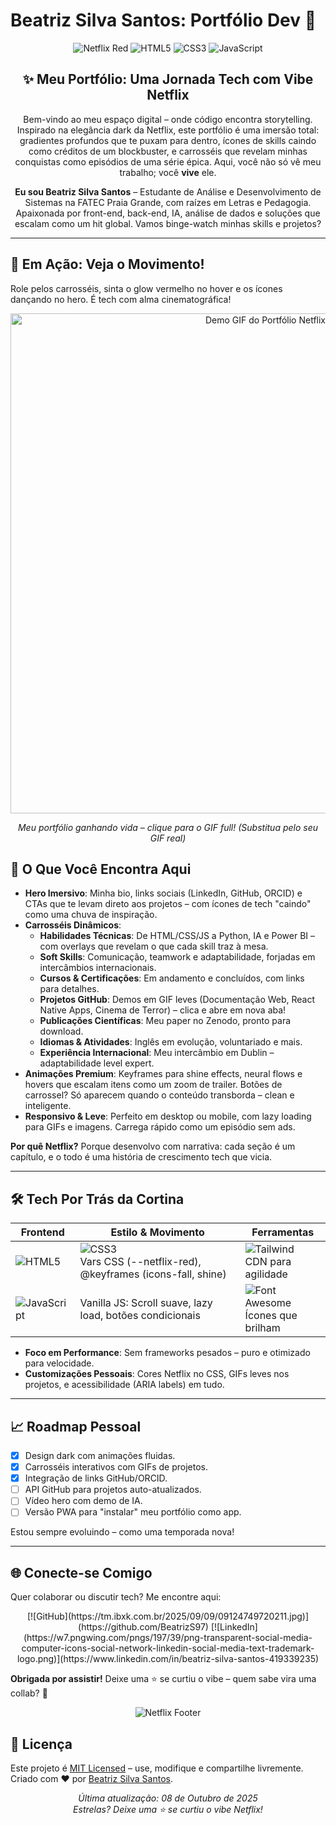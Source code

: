 # Beatriz Silva Santos: Portfólio Dev 🚀

<div align="center">

![Netflix Red](https://img.shields.io/badge/Netflix-Inspired-E50914?style=for-the-badge&logo=netflix&logoColor=white) ![HTML5](https://img.shields.io/badge/HTML5-E34F26?style=for-the-badge&logo=html5&logoColor=white) ![CSS3](https://img.shields.io/badge/CSS3-1572B6?style=for-the-badge&logo=css3&logoColor=white) ![JavaScript](https://img.shields.io/badge/JavaScript-F7DF1E?style=for-the-badge&logo=javascript&logoColor=black)

</div>

<div align="center">

## ✨ Meu Portfólio: Uma Jornada Tech com Vibe Netflix

Bem-vindo ao meu espaço digital – onde código encontra storytelling. Inspirado na elegância dark da Netflix, este portfólio é uma imersão total: gradientes profundos que te puxam para dentro, ícones de skills caindo como créditos de um blockbuster, e carrosséis que revelam minhas conquistas como episódios de uma série épica. Aqui, você não só vê meu trabalho; você **vive** ele.

**Eu sou Beatriz Silva Santos** – Estudante de Análise e Desenvolvimento de Sistemas na FATEC Praia Grande, com raízes em Letras e Pedagogia. Apaixonada por front-end, back-end, IA, análise de dados e soluções que escalam como um hit global. Vamos binge-watch minhas skills e projetos?

</div>

<hr>

## 🎥 Em Ação: Veja o Movimento!

Role pelos carrosséis, sinta o glow vermelho no hover e os ícones dançando no hero. É tech com alma cinematográfica!

<div align="center">
  <a href="https://github.com/BeatrizS97/portfolio-netflix/assets/demo.gif">
    <img src="https://github.com/BeatrizS97/portfolio-netflix/assets/demo.gif" alt="Demo GIF do Portfólio Netflix" width="800" />
  </a>
  <p><em>Meu portfólio ganhando vida – clique para o GIF full! (Substitua pelo seu GIF real)</em></p>
</div>

## 🚀 O Que Você Encontra Aqui

- **Hero Imersivo**: Minha bio, links sociais (LinkedIn, GitHub, ORCID) e CTAs que te levam direto aos projetos – com ícones de tech "caindo" como uma chuva de inspiração.
- **Carrosséis Dinâmicos**: 
  - **Habilidades Técnicas**: De HTML/CSS/JS a Python, IA e Power BI – com overlays que revelam o que cada skill traz à mesa.
  - **Soft Skills**: Comunicação, teamwork e adaptabilidade, forjadas em intercâmbios internacionais.
  - **Cursos & Certificações**: Em andamento e concluídos, com links para detalhes.
  - **Projetos GitHub**: Demos em GIF leves (Documentação Web, React Native Apps, Cinema de Terror) – clica e abre em nova aba!
  - **Publicações Científicas**: Meu paper no Zenodo, pronto para download.
  - **Idiomas & Atividades**: Inglês em evolução, voluntariado e mais.
  - **Experiência Internacional**: Meu intercâmbio em Dublin – adaptabilidade level expert.
- **Animações Premium**: Keyframes para shine effects, neural flows e hovers que escalam itens como um zoom de trailer. Botões de carrossel? Só aparecem quando o conteúdo transborda – clean e inteligente.
- **Responsivo & Leve**: Perfeito em desktop ou mobile, com lazy loading para GIFs e imagens. Carrega rápido como um episódio sem ads.

**Por quê Netflix?** Porque desenvolvo com narrativa: cada seção é um capítulo, e o todo é uma história de crescimento tech que vicia.

<hr>

## 🛠️ Tech Por Trás da Cortina

| Frontend | Estilo & Movimento | Ferramentas |
|----------|--------------------|-------------|
| ![HTML5](https://img.shields.io/badge/HTML5-E34F26?style=flat&logo=html5&logoColor=white) | ![CSS3](https://img.shields.io/badge/CSS3-1572B6?style=flat&logo=css3&logoColor=white) <br> Vars CSS (--netflix-red), @keyframes (icons-fall, shine) | ![Tailwind](https://img.shields.io/badge/Tailwind_CSS-38B2AC?style=flat&logo=tailwind-css&logoColor=white) <br> CDN para agilidade |
| ![JavaScript](https://img.shields.io/badge/JavaScript-F7DF1E?style=flat&logo=javascript&logoColor=black) | Vanilla JS: Scroll suave, lazy load, botões condicionais | ![Font Awesome](https://img.shields.io/badge/Font_Awesome-339AF0?style=flat&logo=fontawesome&logoColor=white) <br> Ícones que brilham |

- **Foco em Performance**: Sem frameworks pesados – puro e otimizado para velocidade.
- **Customizações Pessoais**: Cores Netflix no CSS, GIFs leves nos projetos, e acessibilidade (ARIA labels) em tudo.

<hr>

## 📈 Roadmap Pessoal

- [x] Design dark com animações fluidas.
- [x] Carrosséis interativos com GIFs de projetos.
- [x] Integração de links GitHub/ORCID.
- [ ] API GitHub para projetos auto-atualizados.
- [ ] Vídeo hero com demo de IA.
- [ ] Versão PWA para "instalar" meu portfólio como app.

Estou sempre evoluindo – como uma temporada nova!

<hr>

## 🌐 Conecte-se Comigo

Quer colaborar ou discutir tech? Me encontre aqui:

<div align="center">
  [![GitHub](https://tm.ibxk.com.br/2025/09/09/09124749720211.jpg)](https://github.com/BeatrizS97)  
  [![LinkedIn](https://w7.pngwing.com/pngs/197/39/png-transparent-social-media-computer-icons-social-network-linkedin-social-media-text-trademark-logo.png)](https://www.linkedin.com/in/beatriz-silva-santos-419339235)  
</div>

**Obrigada por assistir!** Deixe uma ⭐ se curtiu o vibe – quem sabe vira uma collab? 🍿

<div align="center">
  
![Netflix Footer](https://via.placeholder.com/800x50/141414/E50914?text=Beatriz+Silva+Santos+%C2%A9+2025)  

</div>


## 📄 Licença

Este projeto é [MIT Licensed](LICENSE) – use, modifique e compartilhe livremente.  
Criado com ❤️ por [Beatriz Silva Santos](https://github.com/BeatrizS97).  

<div align="center">
  
*Última atualização: 08 de Outubro de 2025*  
*Estrelas? Deixe uma ⭐ se curtiu o vibe Netflix!*
